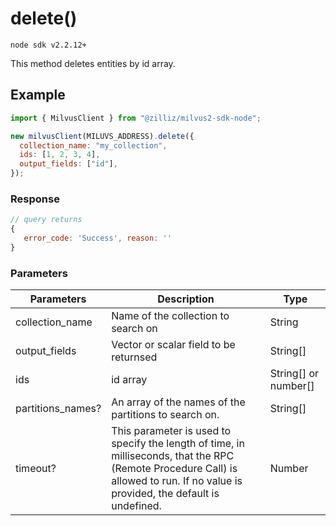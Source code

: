 # delete()

`node sdk v2.2.12+`

This method deletes entities by id array.

## Example

```javascript
import { MilvusClient } from "@zilliz/milvus2-sdk-node";

new milvusClient(MILUVS_ADDRESS).delete({
  collection_name: "my_collection",
  ids: [1, 2, 3, 4],
  output_fields: ["id"],
});
```

### Response

```javascript
// query returns
{
   error_code: 'Success', reason: ''
}
```

### Parameters

| Parameters        | Description                                                                                                                                                                       | Type                 |
| ----------------- | --------------------------------------------------------------------------------------------------------------------------------------------------------------------------------- | -------------------- |
| collection_name   | Name of the collection to search on                                                                                                                                               | String               |
| output_fields     | Vector or scalar field to be returnsed                                                                                                                                            | String[]             |
| ids               | id array                                                                                                                                                                          | String[] or number[] |
| partitions_names? | An array of the names of the partitions to search on.                                                                                                                             | String[]             |
| timeout?          | This parameter is used to specify the length of time, in milliseconds, that the RPC (Remote Procedure Call) is allowed to run. If no value is provided, the default is undefined. | Number               |
